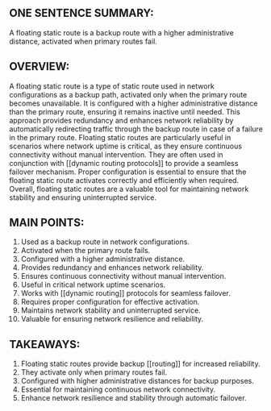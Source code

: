 ## ONE SENTENCE SUMMARY:
A floating static route is a backup route with a higher administrative distance, activated when primary routes fail.

## OVERVIEW:
A floating static route is a type of static route used in network configurations as a backup path, activated only when the primary route becomes unavailable. It is configured with a higher administrative distance than the primary route, ensuring it remains inactive until needed. This approach provides redundancy and enhances network reliability by automatically redirecting traffic through the backup route in case of a failure in the primary route. Floating static routes are particularly useful in scenarios where network uptime is critical, as they ensure continuous connectivity without manual intervention. They are often used in conjunction with [[dynamic routing protocols]] to provide a seamless failover mechanism. Proper configuration is essential to ensure that the floating static route activates correctly and efficiently when required. Overall, floating static routes are a valuable tool for maintaining network stability and ensuring uninterrupted service.

## MAIN POINTS:
1. Used as a backup route in network configurations.
2. Activated when the primary route fails.
3. Configured with a higher administrative distance.
4. Provides redundancy and enhances network reliability.
5. Ensures continuous connectivity without manual intervention.
6. Useful in critical network uptime scenarios.
7. Works with [[dynamic routing]] protocols for seamless failover.
8. Requires proper configuration for effective activation.
9. Maintains network stability and uninterrupted service.
10. Valuable for ensuring network resilience and reliability.

## TAKEAWAYS:
1. Floating static routes provide backup [[routing]] for increased reliability.
2. They activate only when primary routes fail.
3. Configured with higher administrative distances for backup purposes.
4. Essential for maintaining continuous network connectivity.
5. Enhance network resilience and stability through automatic failover.